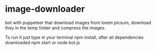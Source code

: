 # image-downloader
bot with puppeteer that download images from lorem picsum, download they in the temp folder and compress the images.

To run it just type in your terminal npm install, after all dependencies downloaded npm start or node bot.js
